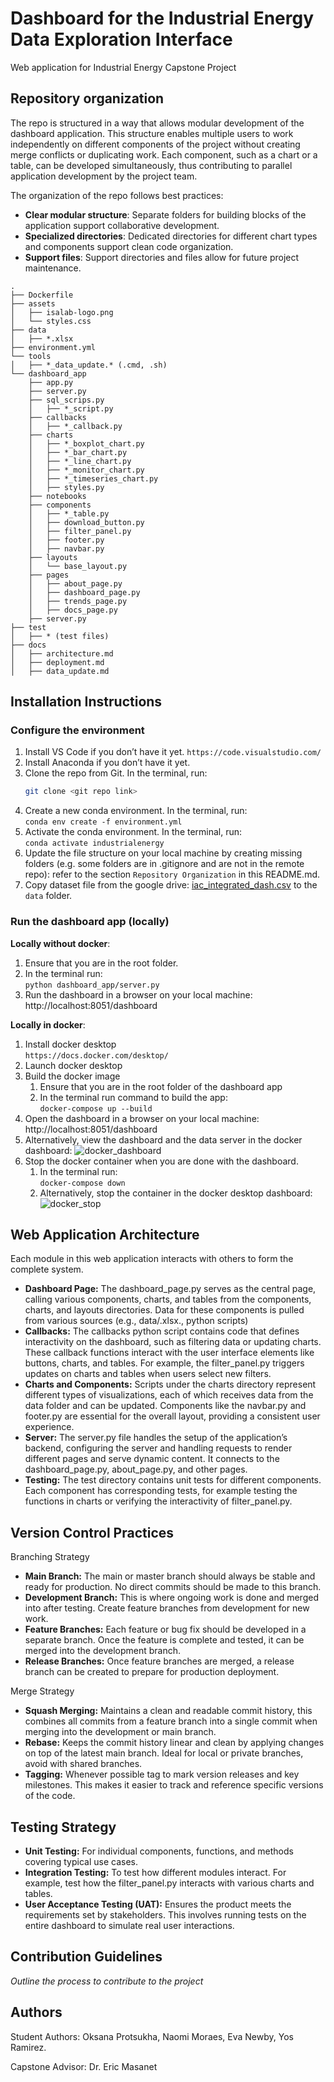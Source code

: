 # Dashboard for the Industrial Energy Data Exploration Interface
Web application for Industrial Energy Capstone Project

## Repository organization

The repo is structured in a way that allows modular development of the dashboard application. This structure enables multiple users to work independently on different components of the project without creating merge conflicts or duplicating work. Each component, such as a chart or a table, can be developed simultaneously, thus contributing to parallel application development by the project team.

The organization of the repo follows best practices:
* **Clear modular structure**: Separate folders for building blocks of the application support collaborative development.
* **Specialized directories**: Dedicated directories for different chart types and components support clean code organization.
* **Support files**: Support directories and files allow for future project maintenance.

```
.
├── Dockerfile
├── assets
│   ├── isalab-logo.png
│   └── styles.css
├── data
│   ├── *.xlsx
├── environment.yml
└── tools
│   ├── *_data_update.* (.cmd, .sh)
└── dashboard_app
    ├── app.py
    ├── server.py
    ├── sql_scrips.py
    │   ├── *_script.py
    ├── callbacks
    │   ├── *_callback.py
    ├── charts
    │   ├── *_boxplot_chart.py
    │   ├── *_bar_chart.py
    │   ├── *_line_chart.py
    │   ├── *_monitor_chart.py
    │   ├── *_timeseries_chart.py
    │   ├── styles.py
    ├── notebooks
    ├── components
    │   ├── *_table.py
    │   ├── download_button.py
    │   ├── filter_panel.py
    │   ├── footer.py
    │   ├── navbar.py
    ├── layouts
    │   └── base_layout.py
    ├── pages
    │   ├── about_page.py
    │   ├── dashboard_page.py
    │   ├── trends_page.py
    │   ├── docs_page.py
    ├── server.py
├── test
│   ├── * (test files)
├── docs
│   ├── architecture.md
│   ├── deployment.md
│   ├── data_update.md

```
## Installation Instructions

### Configure the environment
1. Install VS Code if you don’t have it yet.
   `https://code.visualstudio.com/`
2. Install Anaconda if you don’t have it yet.
3. Clone the repo from Git. In the terminal, run:  
   ```bash
   git clone <git repo link>
   ```
4. Create a new conda environment. In the terminal, run: \
`conda env create -f environment.yml`
5. Activate the conda environment. In the terminal, run: \
`conda activate industrialenergy`
6. Update the file structure on your local machine by creating missing folders (e.g. some folders are in .gitignore and are not in the remote repo): refer to the section `Repository Organization` in this README.md.
7. Copy dataset file from the google drive: [iac_integrated_dash.csv](https://drive.google.com/drive/folders/1LedCwOiKBOrt5Ovrrthjz41Pz59wet7Q?dmr=1&ec=wgc-drive-globalnav-goto) to the `data` folder. 

### Run the dashboard app (locally)
**Locally without docker**:
1. Ensure that you are in the root folder.
2. In the terminal run: \
    `python dashboard_app/server.py`
3. Run the dashboard in a browser on your local machine: \
    http://localhost:8051/dashboard

**Locally in docker**:
1. Install docker desktop \
    `https://docs.docker.com/desktop/`
2. Launch docker desktop
3. Build the docker image
    1. Ensure that you are in the root folder of the dashboard app
    2. In the terminal run command to build the app: \
        `docker-compose up --build`
4. Open the dashboard in a browser on your local machine:\
    http://localhost:8051/dashboard
5. Alternatively, view the dashboard and the data server in the docker dashboard: 
    ![docker_dashboard](assets/docker_dashboard.png)
6. Stop the docker container when you are done with the dashboard. 
    1. In the terminal run: \
        `docker-compose down`
    2. Alternatively, stop the container in the docker desktop dashboard: \
        ![docker_stop](assets/docker_stop.png)



## Web Application Architecture 
Each module in this web application interacts with others to form the complete system.

* **Dashboard Page:** The dashboard_page.py serves as the central page, calling various components, charts, and tables from the components, charts, and layouts directories. Data for these components is pulled from various sources (e.g., data/.xlsx., python scripts)
* **Callbacks:** The callbacks python script contains code that defines interactivity on the dashboard, such as filtering data or updating charts. These callback functions interact with the user interface elements like buttons, charts, and tables. For example, the filter_panel.py triggers updates on charts and tables when users select new filters.
* **Charts and Components:** Scripts under the charts directory represent different types of visualizations, each of which receives data from the data folder and can be updated. Components like the navbar.py and footer.py are essential for the overall layout, providing a consistent user experience.
* **Server:** The server.py file handles the setup of the application’s backend, configuring the server and handling requests to render different pages and serve dynamic content. It connects to the dashboard_page.py, about_page.py, and other pages.
* **Testing:** The test directory contains unit tests for different components. Each component has corresponding tests, for example testing the functions in charts or verifying the interactivity of filter_panel.py. 

## Version Control Practices

Branching Strategy

* **Main Branch:** The main or master branch should always be stable and ready for production. No direct commits should be made to this branch.
* **Development Branch:** This is where ongoing work is done and merged into after testing. Create feature branches from development for new work.
* **Feature Branches:** Each feature or bug fix should be developed in a separate branch. Once the feature is complete and tested, it can be merged into the development branch.
* **Release Branches:** Once feature branches are merged, a release branch can be created to prepare for production deployment.

Merge Strategy

* **Squash Merging:** Maintains a clean and readable commit history, this combines all commits from a feature branch into a single commit when merging into the development or main branch.
* **Rebase:** Keeps the commit history linear and clean by applying changes on top of the latest main branch. Ideal for local or private branches, avoid with shared branches.
* **Tagging:** Whenever possible tag to mark version releases and key milestones. This makes it easier to track and reference specific versions of the code.

## Testing Strategy

* **Unit Testing:** For individual components, functions, and methods covering typical use cases.
* **Integration Testing:** To test how different modules interact. For example, test how the filter_panel.py interacts with various charts and tables.
* **User Acceptance Testing (UAT):** Ensures the product meets the requirements set by stakeholders. This involves running tests on the entire dashboard to simulate real user interactions.

## Contribution Guidelines
*Outline the process to contribute to the project*

## Authors

Student Authors: Oksana Protsukha, Naomi Moraes, Eva Newby, Yos Ramirez.

Capstone Advisor: Dr. Eric Masanet
